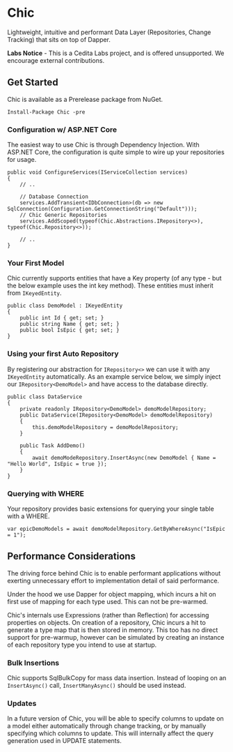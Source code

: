 # Chic
Lightweight, intuitive and performant Data Layer (Repositories, Change Tracking) that sits on top of Dapper.

**Labs Notice** - This is a Cedita Labs project, and is offered unsupported. We encourage external contributions.

## Get Started
Chic is available as a Prerelease package from NuGet.

    Install-Package Chic -pre
    
### Configuration w/ ASP.NET Core
The easiest way to use Chic is through Dependency Injection. With ASP.NET Core, the configuration is quite simple to wire up your repositories for usage.

    public void ConfigureServices(IServiceCollection services)
    {
        // ..
        
        // Database Connection
        services.AddTransient<IDbConnection>(db => new SqlConnection(Configuration.GetConnectionString("Default")));
        // Chic Generic Repositories
        services.AddScoped(typeof(Chic.Abstractions.IRepository<>), typeof(Chic.Repository<>));
        
        // ..
    }

### Your First Model
Chic currently supports entities that have a Key property (of any type - but the below example uses the int key method). These entities must inherit from `IKeyedEntity`.

    public class DemoModel : IKeyedEntity 
    {
        public int Id { get; set; }
        public string Name { get; set; }
        public bool IsEpic { get; set; }
    }
    
### Using your first Auto Repository
By registering our abstraction for `IRepository<>` we can use it with any `IKeyedEntity` automatically. As an example service below, we simply inject our `IRepository<DemoModel>` and have access to the database directly.

    public class DataService
    {
        private readonly IRepository<DemoModel> demoModelRepository;
        public DataService(IRepository<DemoModel> demoModelRepository)
        {
            this.demoModelRepository = demoModelRepository;
        }
        
        public Task AddDemo()
        {
            await demoModeRepository.InsertAsync(new DemoModel { Name = "Hello World", IsEpic = true });
        }
    }
    
### Querying with WHERE
Your repository provides basic extensions for querying your single table with a WHERE.

    var epicDemoModels = await demoModelRepository.GetByWhereAsync("IsEpic = 1");
    
## Performance Considerations
The driving force behind Chic is to enable performant applications without exerting unnecessary effort to implementation detail of said performance.

Under the hood we use Dapper for object mapping, which incurs a hit on first use of mapping for each type used. This can not be pre-warmed.

Chic's internals use Expressions (rather than Reflection) for accessing properties on objects. On creation of a repository, Chic incurs a hit to generate a type map that is then stored in memory. This too has no direct support for pre-warmup, however can be simulated by creating an instance of each repository type you intend to use at startup.

### Bulk Insertions
Chic supports SqlBulkCopy for mass data insertion. Instead of looping on an `InsertAsync()` call, `InsertManyAsync()` should be used instead.

### Updates
In a future version of Chic, you will be able to specify columns to update on a model either automatically through change tracking, or by manually specifying which columns to update. This will internally affect the query generation used in UPDATE statements.
